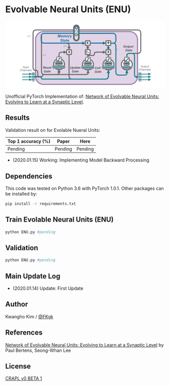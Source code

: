 # Evolvable Neural Units (ENU)

![](./assets/paper_main.png)

Unofficial PyTorch Implementation of:
[Network of Evolvable Neural Units: Evolving to Learn at a Synaptic Level](https://arxiv.org/abs/1912.07589).

## Results

Validation result on for Evolable Nueral Units:

| Top 1 accuracy (%)         | Paper | Here |
| -------------------------- | ----- | ---- |
| Pending | Pending  | Pending |

- (2020.01.15) Working: Implementing Model Backward Processing


## Dependencies

This code was tested on Python 3.6 with PyTorch 1.0.1. Other packages can be installed by:
```bash
pip install -r requirements.txt
```


## Train Evolable Neural Units (ENU)
```bash
python ENU.py #pending
```

## Validation
```bash
python ENU.py #pending
```

## Main Update Log
- (2020.01.14) Update: First Update


## Author
Kwangho Kim  / [@FKgk](https://github.com/FKgk)

## References
[Network of Evolvable Neural Units: Evolving to Learn at a Synaptic Level](https://arxiv.org/abs/1912.07589) by Paul Bertens, Seong-Whan Lee


## License
[CRAPL v0 BETA 1](http://matt.might.net/articles/crapl/)

